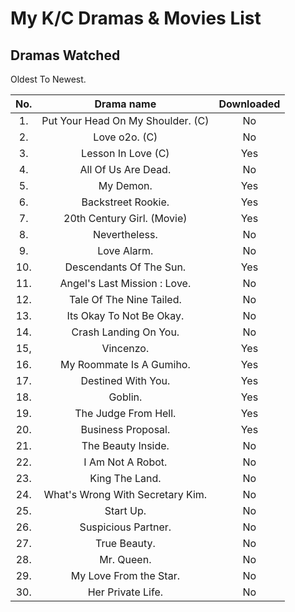 # My K/C Dramas & Movies List

## Dramas Watched

Oldest To Newest.
<br>

|No.  | Drama name                         | Downloaded |
|:---:|:----------------------------------:|:----------:|
| 1.  | Put Your Head On My Shoulder. (C)  | No         |
| 2.  | Love o2o. (C)                      | No         |
| 3.  | Lesson In Love (C)                 | Yes        |
| 4.  | All Of Us Are Dead.                | No         |
| 5.  | My Demon.                          | Yes        |
| 6.  | Backstreet Rookie.                 | Yes        |
| 7.  | 20th Century Girl. (Movie)         | Yes        |
| 8.  | Nevertheless.                      | No         |
| 9.  | Love Alarm.                        | No         |
| 10. | Descendants Of The Sun.            | Yes        |
| 11. | Angel's Last Mission : Love.       | No         |
| 12. | Tale Of The Nine Tailed.           | No         |
| 13. | Its Okay To Not Be Okay.           | No         |
| 14. | Crash Landing On You.              | No         |
| 15, | Vincenzo.                          | Yes        |
| 16. | My Roommate Is A Gumiho.           | Yes        |
| 17. | Destined With You.                 | Yes        |
| 18. | Goblin.                            | Yes        |
| 19. | The Judge From Hell.               | Yes        |
| 20. | Business Proposal.                 | Yes        |
| 21. | The Beauty Inside.                 | No         |
| 22. | I Am Not A Robot.                  | No         | 
| 23. | King The Land.                     | No         | 
| 24. | What's Wrong With Secretary Kim.   | No         | 
| 25. | Start Up.                          | No         | 
| 26. | Suspicious Partner.                | No         |
| 27. | True Beauty.                       | No         |
| 28. | Mr. Queen.                         | No         |
| 29. | My Love From the Star.             | No         |
| 30. | Her Private Life.                  | No         |